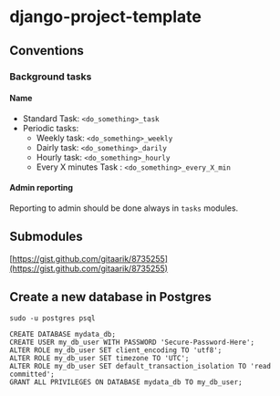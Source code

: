 # django-project-template


## Conventions


### Background tasks

#### Name

* Standard Task: `<do_something>_task`
* Periodic tasks:
  * Weekly task: `<do_something>_weekly`
  * Dairly task: `<do_something>_darily`
  * Hourly task: `<do_something>_hourly`
  * Every X minutes Task : `<do_something>_every_X_min`


#### Admin reporting

Reporting to admin should be done always in `tasks` modules.



## Submodules

[https://gist.github.com/gitaarik/8735255](https://gist.github.com/gitaarik/8735255)


## Create a new database in Postgres


```shell
sudo -u postgres psql
```

```shell
CREATE DATABASE mydata_db;
CREATE USER my_db_user WITH PASSWORD 'Secure-Password-Here';
ALTER ROLE my_db_user SET client_encoding TO 'utf8';
ALTER ROLE my_db_user SET timezone TO 'UTC';
ALTER ROLE my_db_user SET default_transaction_isolation TO 'read committed';
GRANT ALL PRIVILEGES ON DATABASE mydata_db TO my_db_user;

```
